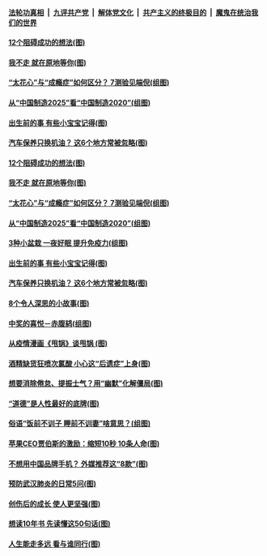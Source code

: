 ####  [法轮功真相](../../../../basic/blob/master/README.md?t=04271831) &nbsp;|&nbsp; [九评共产党](../../../../9ping.md/blob/master/README.md?t=04271831) &nbsp;|&nbsp; [解体党文化](../../../../jtdwh.md/blob/master/README.md?t=04271831)  &nbsp;|&nbsp; [共产主义的终极目的](../../../../gczydzjmd.md/blob/master/README.md?t=04271831) &nbsp;|&nbsp; [魔鬼在统治我们的世界](../../../../mgztzwmdsj.md/blob/master/README.md?t=04271831) 

#### [12个阻碍成功的想法(图)](../pages/p8/930777.md?t=04271831) 

#### [我不走 就在原地等你(图)](../pages/p8/930839.md?t=04271831) 

#### [“太花心”与“成瘾症”如何区分？ 7测验见端倪(组图)](../pages/p8/931280.md?t=04271831) 

#### [从“中国制造2025”看“中国制造2020”(组图)](../pages/p8/931158.md?t=04271831) 

#### [出生前的事 有些小宝宝记得(图)](../pages/p8/931069.md?t=04271831) 

#### [汽车保养只换机油？ 这6个地方常被忽略(图)](../pages/p8/931062.md?t=04271831) 

#### [12个阻碍成功的想法(图)](../pages/p8/930777.md?t=04271831) 

#### [我不走 就在原地等你(图)](../pages/p8/930839.md?t=04271831) 

#### [“太花心”与“成瘾症”如何区分？ 7测验见端倪(组图)](../pages/p8/931280.md?t=04271831) 

#### [从“中国制造2025”看“中国制造2020”(组图)](../pages/p8/931158.md?t=04271831) 

#### [3种小盆栽 一夜好眠 提升免疫力(组图)](../pages/p8/931078.md?t=04271831) 

#### [出生前的事 有些小宝宝记得(图)](../pages/p8/931069.md?t=04271831) 

#### [汽车保养只换机油？ 这6个地方常被忽略(图)](../pages/p8/931062.md?t=04271831) 

#### [8个令人深思的小故事(图)](../pages/p8/930845.md?t=04271831) 

#### [中奖的喜悦－赤腹鸫(组图)](../pages/p8/931070.md?t=04271831) 

#### [从疫情漫画《甩锅》谈甩锅 (图)](../pages/p8/930159.md?t=04271831) 

#### [酒精缺货狂喷次氯酸 小心这“后遗症”上身(图)](../pages/p8/931023.md?t=04271831) 

#### [想要消除倦怠、提振士气？用“幽默”化解僵局(图)](../pages/p8/930795.md?t=04271831) 

#### [“道德”是人性最好的底牌(图)](../pages/p8/930607.md?t=04271831) 

#### [俗语“饭前不训子 睡前不训妻”啥意思？(组图)](../pages/p8/930774.md?t=04271831) 

#### [苹果CEO贾伯斯的激励：缩短10秒 10条人命(图)](../pages/p8/930596.md?t=04271831) 

#### [不想用中国品牌手机？ 外媒推荐这“8款”(图)](../pages/p8/930914.md?t=04271831) 

#### [预防武汉肺炎的日常5问(图)](../pages/p8/930906.md?t=04271831) 

#### [创伤后的成长 使人更坚强(图)](../pages/p8/930873.md?t=04271831) 

#### [想读10年书 先读懂这50句话(图)](../pages/p8/930778.md?t=04271831) 

#### [人生能走多远 看与谁同行(图)](../pages/p8/930588.md?t=04271831) 


